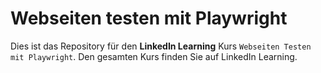 # Webseiten testen mit Playwright

Dies ist das Repository für den **LinkedIn Learning** Kurs `Webseiten Testen mit Playwright`. Den gesamten Kurs finden Sie auf LinkedIn Learning.


